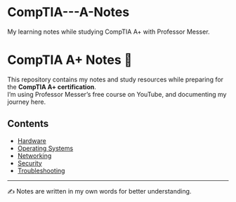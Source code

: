 # CompTIA---A-Notes
My learning notes while studying CompTIA A+ with Professor Messer.

# CompTIA A+ Notes 📘  

This repository contains my notes and study resources while preparing for the **CompTIA A+ certification**.  
I’m using Professor Messer’s free course on YouTube, and documenting my journey here.  

## Contents  
- [Hardware](./01-Hardware.md)  
- [Operating Systems](./02-OS.md)  
- [Networking](./03-Networking.md)  
- [Security](./04-Security.md)  
- [Troubleshooting](./05-Troubleshooting.md)  

---

✍️ Notes are written in my own words for better understanding.

